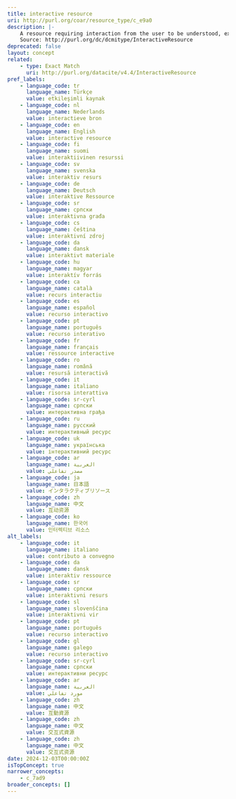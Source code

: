 ```yaml
---
title: interactive resource
uri: http://purl.org/coar/resource_type/c_e9a0
description: |-
    A resource requiring interaction from the user to be understood, executed, or experienced. Examples include forms on Web pages, applets, multimedia learning objects, chat services, or virtual reality environments.
    Source: http://purl.org/dc/dcmitype/InteractiveResource
deprecated: false
layout: concept
related:
    - type: Exact Match
      uri: http://purl.org/datacite/v4.4/InteractiveResource
pref_labels:
    - language_code: tr
      language_name: Türkçe
      value: etkileşimli kaynak
    - language_code: nl
      language_name: Nederlands
      value: interactieve bron
    - language_code: en
      language_name: English
      value: interactive resource
    - language_code: fi
      language_name: suomi
      value: interaktiivinen resurssi
    - language_code: sv
      language_name: svenska
      value: interaktiv resurs
    - language_code: de
      language_name: Deutsch
      value: interaktive Ressource
    - language_code: sr
      language_name: српски
      value: interaktivna građa
    - language_code: cs
      language_name: čeština
      value: interaktivní zdroj
    - language_code: da
      language_name: dansk
      value: interaktivt materiale
    - language_code: hu
      language_name: magyar
      value: interaktív forrás
    - language_code: ca
      language_name: català
      value: recurs interactiu
    - language_code: es
      language_name: español
      value: recurso interactivo
    - language_code: pt
      language_name: português
      value: recurso interativo
    - language_code: fr
      language_name: français
      value: ressource interactive
    - language_code: ro
      language_name: română
      value: resursă interactivă
    - language_code: it
      language_name: italiano
      value: risorsa interattiva
    - language_code: sr-cyrl
      language_name: српски
      value: интерактивна грађа
    - language_code: ru
      language_name: русский
      value: интерактивный ресурс
    - language_code: uk
      language_name: українська
      value: інтерактивний ресурс
    - language_code: ar
      language_name: العربية
      value: مصدر تفاعلي
    - language_code: ja
      language_name: 日本語
      value: インタラクティブリソース
    - language_code: zh
      language_name: 中文
      value: 互动资源
    - language_code: ko
      language_name: 한국어
      value: 인터렉티브 리소스
alt_labels:
    - language_code: it
      language_name: italiano
      value: contributo a convegno
    - language_code: da
      language_name: dansk
      value: interaktiv ressource
    - language_code: sr
      language_name: српски
      value: interaktivni resurs
    - language_code: sl
      language_name: slovenščina
      value: interaktivni vir
    - language_code: pt
      language_name: português
      value: recurso interactivo
    - language_code: gl
      language_name: galego
      value: recurso interactivo
    - language_code: sr-cyrl
      language_name: српски
      value: интерактивни ресурс
    - language_code: ar
      language_name: العربية
      value: مورد تفاعلي
    - language_code: zh
      language_name: 中文
      value: 互動資源
    - language_code: zh
      language_name: 中文
      value: 交互式資源
    - language_code: zh
      language_name: 中文
      value: 交互式资源
date: 2024-12-03T00:00:00Z
isTopConcept: true
narrower_concepts:
    - c_7ad9
broader_concepts: []
---
```


